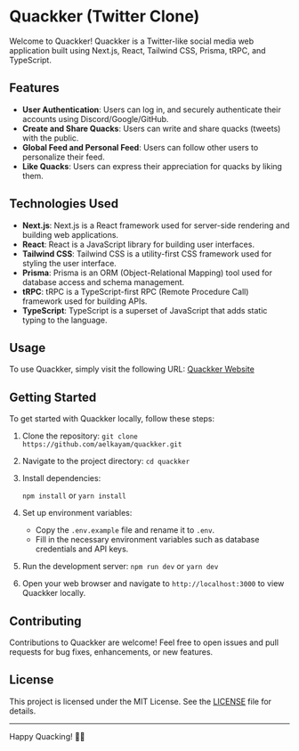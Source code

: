 # Quackker (Twitter Clone)

Welcome to Quackker! Quackker is a Twitter-like social media web application built using Next.js, React, Tailwind CSS, Prisma, tRPC, and TypeScript.

## Features

- **User Authentication**: Users can log in, and securely authenticate their accounts using Discord/Google/GitHub.
- **Create and Share Quacks**: Users can write and share quacks (tweets) with the public.
- **Global Feed and Personal Feed**: Users can follow other users to personalize their feed.
- **Like Quacks**: Users can express their appreciation for quacks by liking them.

## Technologies Used

- **Next.js**: Next.js is a React framework used for server-side rendering and building web applications.
- **React**: React is a JavaScript library for building user interfaces.
- **Tailwind CSS**: Tailwind CSS is a utility-first CSS framework used for styling the user interface.
- **Prisma**: Prisma is an ORM (Object-Relational Mapping) tool used for database access and schema management.
- **tRPC**: tRPC is a TypeScript-first RPC (Remote Procedure Call) framework used for building APIs.
- **TypeScript**: TypeScript is a superset of JavaScript that adds static typing to the language.

## Usage

To use Quackker, simply visit the following URL: [Quackker Website](https://quackker.vercel.app/)

## Getting Started

To get started with Quackker locally, follow these steps:

1. Clone the repository:
   `git clone https://github.com/aelkayam/quackker.git`

2. Navigate to the project directory:
   `cd quackker`
   
3. Install dependencies:

    `npm install`
    or
    `yarn install`
   
4. Set up environment variables:
   
   - Copy the `.env.example` file and rename it to `.env`.
   - Fill in the necessary environment variables such as database credentials and API keys.

5. Run the development server:
    `npm run dev`
    or
    `yarn dev`
   
6. Open your web browser and navigate to `http://localhost:3000` to view Quackker locally.

## Contributing

Contributions to Quackker are welcome! Feel free to open issues and pull requests for bug fixes, enhancements, or new features.

## License

This project is licensed under the MIT License. See the [LICENSE](LICENSE) file for details.

---

Happy Quacking! 🦆🎉


   

